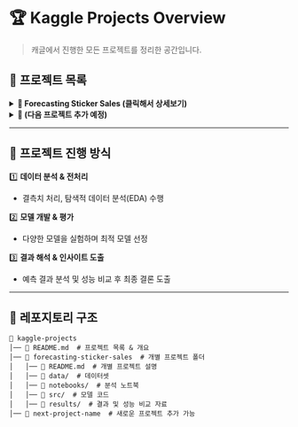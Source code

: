 # 🏆 Kaggle Projects Overview

> 캐글에서 진행한 모든 프로젝트를 정리한 공간입니다.

## 📌 프로젝트 목록

<details>
  <summary><b>📂 Forecasting Sticker Sales (클릭해서 상세보기)</b></summary>

  - **대회 링크**: [Kaggle Competition](https://www.kaggle.com/competitions/playground-series-s5e1/overview)  
  - **참가 목표**: 다양한 실제 국가들의 가상 매장에서 나온 Kaggle 브랜드 스티커에 대한 수년간의 매출을 예측  
  - **진행 기간**: 2025.01.01 ~ 2025.01.31  
  - **주요 기술**: <br> 
    ➤ RandomForest  <br>
    ➤ Time Series Forecasting  <br>
    ➤ LightGBM  <br>
    ➤ Feature Engineering  
  - **🔗 [프로젝트 상세 보기](./forecasting-sticker-sales/README.md)**  

</details>

<details>
  <summary><b>📂 (다음 프로젝트 추가 예정)</b></summary>

  > 새로운 캐글 대회 참가 시 이곳에 추가됩니다.
</details>

---

## 🚀 프로젝트 진행 방식
1️⃣ **데이터 분석 & 전처리**  
   - 결측치 처리, 탐색적 데이터 분석(EDA) 수행  

2️⃣ **모델 개발 & 평가**  
   - 다양한 모델을 실험하며 최적 모델 선정  

3️⃣ **결과 해석 & 인사이트 도출**  
   - 예측 결과 분석 및 성능 비교 후 최종 결론 도출  

---

## 📂 레포지토리 구조  
```plaintext
📂 kaggle-projects
│── 📜 README.md  # 프로젝트 목록 & 개요
│── 📂 forecasting-sticker-sales  # 개별 프로젝트 폴더
│   │── 📜 README.md  # 개별 프로젝트 설명
│   │── 📂 data/  # 데이터셋 
│   │── 📂 notebooks/  # 분석 노트북
│   │── 📂 src/  # 모델 코드
│   │── 📂 results/  # 결과 및 성능 비교 자료
│── 📂 next-project-name  # 새로운 프로젝트 추가 가능
